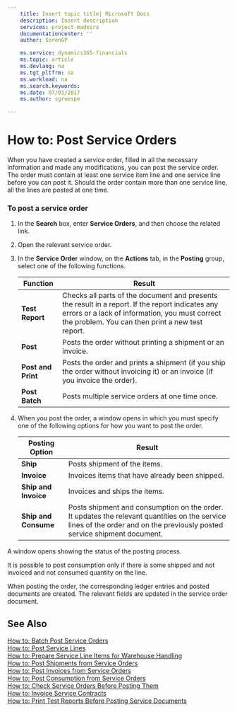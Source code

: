 ```yaml
---
    title: Insert topic title| Microsoft Docs
    description: Insert description
    services: project-madeira
    documentationcenter: ''
    author: SorenGP

    ms.service: dynamics365-financials
    ms.topic: article
    ms.devlang: na
    ms.tgt_pltfrm: na
    ms.workload: na
    ms.search.keywords:
    ms.date: 07/01/2017
    ms.author: sgroespe

---
```

# How to: Post Service Orders
When you have created a service order, filled in all the necessary information and made any modifications, you can post the service order. The order must contain at least one service item line and one service line before you can post it. Should the order contain more than one service line, all the lines are posted at one time.  
  
### To post a service order  
  
1.  In the **Search** box, enter **Service Orders**, and then choose the related link.  
  
2.  Open the relevant service order.  
  
3.  In the **Service Order** window, on the **Actions** tab, in the **Posting** group, select one of the following functions.  
  
    |**Function**|**Result**|  
    |------------------|----------------|  
    |**Test Report**|Checks all parts of the document and presents the result in a report. If the report indicates any errors or a lack of information, you must correct the problem. You can then print a new test report.|  
    |**Post**|Posts the order without printing a shipment or an invoice.|  
    |**Post and Print**|Posts the order and prints a shipment (if you ship the order without invoicing it) or an invoice (if you invoice the order).|  
    |**Post Batch**|Posts multiple service orders at one time once.|  
  
4.  When you post the order, a window opens in which you must specify one of the following options for how you want to post the order.  
  
    |**Posting Option**|**Result**|  
    |------------------------|----------------|  
    |**Ship**|Posts shipment of the items.|  
    |**Invoice**|Invoices items that have already been shipped.|  
    |**Ship and Invoice**|Invoices and ships the items.|  
    |**Ship and Consume**|Posts shipment and consumption on the order. It updates the relevant quantities on the service lines of the order and on the previously posted service shipment document.|  
  
 A window opens showing the status of the posting process.  
  
 It is possible to post consumption only if there is some shipped and not invoiced and not consumed quantity on the line.  
  
 When posting the order, the corresponding ledger entries and posted documents are created. The relevant fields are updated in the service order document.  
  
## See Also  
 [How to: Batch Post Service Orders](../how-to-batch-post-service-orders.md)   
 [How to: Post Service Lines](../how-to-post-service-lines.md)   
 [How to: Prepare Service Line Items for Warehouse Handling](../how-to-prepare-service-line-items-for-warehouse-handling.md)   
 [How to: Post Shipments from Service Orders](../how-to-post-shipments-from-service-orders.md)   
 [How to: Post Invoices from Service Orders](../how-to-post-invoices-from-service-orders.md)   
 [How to: Post Consumption from Service Orders](../how-to-post-consumption-from-service-orders.md)   
 [How to: Check Service Orders Before Posting Them](../how-to-check-service-orders-before-posting-them.md)   
 [How to: Invoice Service Contracts](../how-to-invoice-service-contracts.md)   
 [How to: Print Test Reports Before Posting Service Documents](../how-to-print-test-reports-before-posting-service-documents.md)